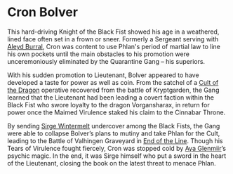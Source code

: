 # Cron Bolver

This hard-driving Knight of the Black Fist showed his age in a weathered, lined face often set in a frown or sneer. Formerly a Sergeant serving with [Aleyd Burral](Aleyd%20Burral/%21index.md), Cron was content to use Phlan's period of martial law to line his own pockets until the main obstacles to his promotion were unceremoniously eliminated by the Quarantine Gang – his superiors.

With his sudden promotion to Lieutenant, Bolver appeared to have developed a taste for power as well as coin. From the satchel of a [Cult of the Dragon](../Factions/Cult%20of%20the%20Dragon.md) operative recovered from the battle of Kryptgarden, the Gang learned that the Lieutenant had been leading a covert faction within the Black Fist who swore loyalty to the dragon Vorgansharax, in return for power once the Maimed Virulence staked his claim to the Cinnabar Throne.

By sending [Sirge Wintermelt](Sirge%20Wintermelt/%21index.md) undercover among the Black Fists, the Gang were able to collapse Bolver’s plans to mutiny and take Phlan for the Cult, leading to the Battle of Valhingen Graveyard in [End of the Line](../Adventure%20Log/End%20of%20the%20Line.md). Though his Tears of Virulence fought fiercely, Cron was stopped cold by [Aya Glenmiir](Aya%20Glenmiir.md)’s psychic magic. In the end, it was Sirge himself who put a sword in the heart of the Lieutenant, closing the book on the latest threat to menace Phlan.